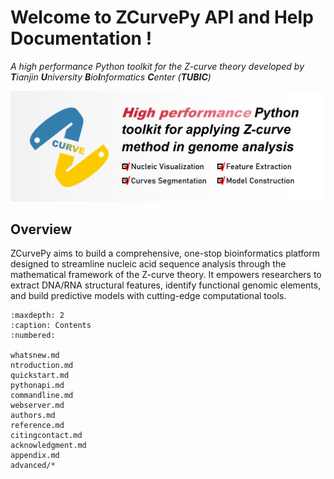 # Welcome to ZCurvePy API and Help Documentation !
*A high performance Python toolkit for the Z-curve theory developed by **T**ianjin **U**niversity **B**io**I**nformatics **C**enter (**TUBIC**)*  

![ZCurvePy LOGO](./images/logo.png)
## Overview
ZCurvePy aims to build a comprehensive, one-stop bioinformatics platform designed to streamline nucleic acid sequence analysis through the mathematical framework of the Z-curve theory. It empowers researchers to extract DNA/RNA structural features, identify functional genomic elements, and build predictive models with cutting-edge computational tools.

```{toctree}
:maxdepth: 2
:caption: Contents
:numbered:

whatsnew.md
ntroduction.md
quickstart.md
pythonapi.md
commandline.md
webserver.md
authors.md
reference.md
citingcontact.md
acknowledgment.md
appendix.md
advanced/*
